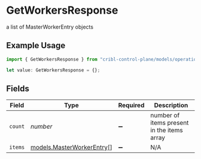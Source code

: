 # GetWorkersResponse

a list of MasterWorkerEntry objects

## Example Usage

```typescript
import { GetWorkersResponse } from "cribl-control-plane/models/operations";

let value: GetWorkersResponse = {};
```

## Fields

| Field                                                           | Type                                                            | Required                                                        | Description                                                     |
| --------------------------------------------------------------- | --------------------------------------------------------------- | --------------------------------------------------------------- | --------------------------------------------------------------- |
| `count`                                                         | *number*                                                        | :heavy_minus_sign:                                              | number of items present in the items array                      |
| `items`                                                         | [models.MasterWorkerEntry](../../models/masterworkerentry.md)[] | :heavy_minus_sign:                                              | N/A                                                             |